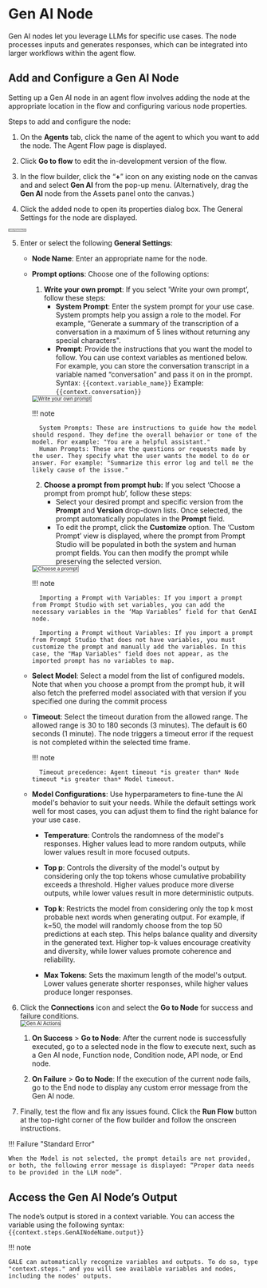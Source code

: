 # Gen AI Node

Gen AI nodes let you leverage LLMs for specific use cases. The node processes inputs and generates responses, which can be integrated into larger workflows within the agent flow.

## Add and Configure a Gen AI Node

Setting up a Gen AI node in an agent flow involves adding the node at the appropriate location in the flow and configuring various node properties.

Steps to add and configure the node:

1. On the **Agents** tab, click the name of the agent to which you want to add the node. The Agent Flow page is displayed. 

2. Click **Go to flow** to edit the in-development version of the flow.

3. In the flow builder, click the “**+**” icon on any existing node on the canvas and and select **Gen AI** from the pop-up menu. (Alternatively, drag the **Gen AI** node from the Assets panel onto the canvas.)  

4. Click the added node to open its properties dialog box. The General Settings for the node are displayed.  
<img src="../images/configure-gen-ai-node.png" alt="Configure Gen AI Node" title="Configure Gen AI Node" style="border: 1px solid gray; zoom:20%;">

5. Enter or select the following **General Settings**:

    * **Node Name**: Enter an appropriate name for the node.

    * **Prompt options**: Choose one of the following options:
        1. **Write your own prompt**: If you select 'Write your own prompt’, follow these steps:
            * **System Prompt**: Enter the system prompt for your use case. System prompts help you assign a role to the model. For example, “Generate a summary of the transcription of a conversation in a maximum of 5 lines without returning any special characters".
            * **Prompt**: Provide the instructions that you want the model to follow. You can use context variables as mentioned below. For example, you can store the conversation transcript in a variable named “conversation” and pass it on in the prompt.  
            Syntax: `{{context.variable_name}}`
            Example: `{{context.conversation}}`  
        <img src="../images/write_your_own_prompt.png" alt="Write your own prompt" title="Write your own prompt" style="border: 1px solid gray; zoom:70%;">

        !!! note

            System Prompts: These are instructions to guide how the model should respond. They define the overall behavior or tone of the model. For example: "You are a helpful assistant."   
            Human Prompts: These are the questions or requests made by the user. They specify what the user wants the model to do or answer. For example: "Summarize this error log and tell me the likely cause of the issue."


        2. **Choose a prompt from prompt hub:** If you select ‘Choose a prompt from prompt hub’, follow these steps:
            * Select your desired prompt and specific version from the **Prompt** and **Version** drop-down lists. Once selected, the prompt automatically populates in the **Prompt** field.
            * To edit the prompt, click the **Customize** option. The ‘Custom Prompt’ view is displayed, where the prompt from Prompt Studio will be populated in both the system and human prompt fields. You can then modify the prompt while preserving the selected version.  
        <img src="../images/choose_prompt_with_variables_fields.png" alt="Choose a prompt" title="Choose a prompt" style="border: 1px solid gray; zoom:70%;">      

        !!! note

            Importing a Prompt with Variables: If you import a prompt from Prompt Studio with set variables, you can add the necessary variables in the ‘Map Variables’ field for that GenAI node.

            Importing a Prompt without Variables: If you import a prompt from Prompt Studio that does not have variables, you must customize the prompt and manually add the variables. In this case, the "Map Variables" field does not appear, as the imported prompt has no variables to map.

    * **Select Model**: Select a model from the list of configured models.
    Note that when you choose a prompt from the prompt hub, it will also fetch the preferred model associated with that version if you specified one during the commit process

    * **Timeout**: Select the timeout duration from the allowed range. The allowed range is 30 to 180 seconds (3 minutes). The default is 60 seconds (1 minute). The node triggers a timeout error if the request is not completed within the selected time frame.    

        !!! note 

            Timeout precedence: Agent timeout *is greater than* Node timeout *is greater than* Model timeout.

    * **Model Configurations**: Use hyperparameters to fine-tune the AI model's behavior to suit your needs. While the default settings work well for most cases, you can adjust them to find the right balance for your use case.

        * **Temperature**: Controls the randomness of the model's responses. Higher values lead to more random outputs, while lower values result in more focused outputs.

        * **Top p**: Controls the diversity of the model's output by considering only the top tokens whose cumulative probability exceeds a threshold. Higher values produce more diverse outputs, while lower values result in more deterministic outputs.

        * **Top k**: Restricts the model from considering only the top k most probable next words when generating output. For example, if k=50, the model will randomly choose from the top 50 predictions at each step. This helps balance quality and diversity in the generated text. Higher top-k values encourage creativity and diversity, while lower values promote coherence and reliability.

        * **Max Tokens**: Sets the maximum length of the model's output. Lower values generate shorter responses, while higher values produce longer responses.

6. Click the **Connections** icon and select the **Go to Node** for success and failure conditions.  
    <img src="../images/gen-ai-connections.png" alt="Gen AI Actions" title="Gen AI Actions" style="border: 1px solid gray; zoom:70%;">

    1. **On Success** > **Go to Node**: After the current node is successfully executed, go to a selected node in the flow to execute next, such as a Gen AI node, Function node, Condition node, API node, or End node.

    2. **On Failure** > **Go to Node**: If the execution of the current node fails, go to the End node to display any custom error message from the Gen AI node.

7. Finally, test the flow and fix any issues found. Click the **Run Flow** button at the top-right corner of the flow builder and follow the onscreen instructions.

!!! Failure "Standard Error"

    When the Model is not selected, the prompt details are not provided, or both, the following error message is displayed: “Proper data needs to be provided in the LLM node”.

## Access the Gen AI Node’s Output

The node’s output is stored in a context variable. You can access the variable using the following syntax:
`{{context.steps.GenAINodeName.output}}`

!!! note

    GALE can automatically recognize variables and outputs. To do so, type "context.steps." and you will see available variables and nodes, including the nodes' outputs.